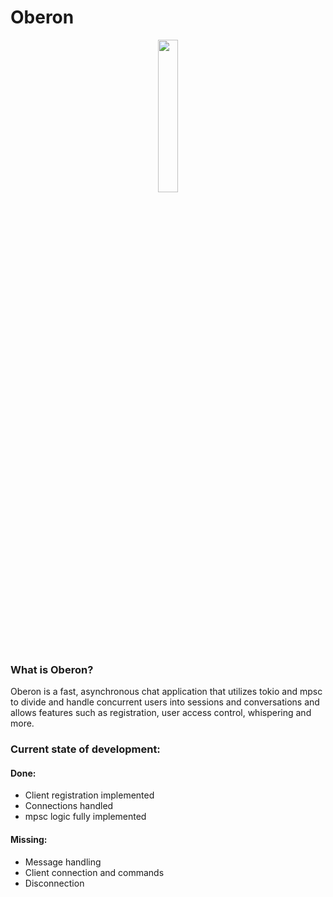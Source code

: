 # Oberon

<div align="center">
<img src="https://github.com/aaronsouthcombe/oberon/assets/141771153/2cd02000-7873-4d18-a5c8-e8422b83bf01" style="width:25%;">
</div>

### What is Oberon?


Oberon is a fast, asynchronous chat application that utilizes tokio and mpsc to divide and handle concurrent users into sessions and conversations and allows features such as registration, user access control, whispering and more.

### Current state of development:

#### Done:
+ Client registration implemented
+ Connections handled
+ mpsc logic fully implemented
#### Missing:
- Message handling
- Client connection and commands
- Disconnection
